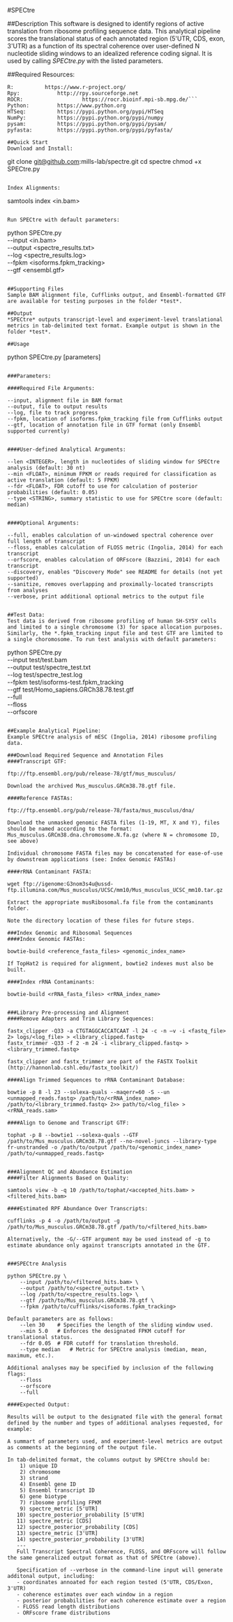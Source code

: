 #SPECtre

##Description
This software is designed to identify regions of active translation from ribosome profiling sequence data. This analytical pipeline scores the translational status of each annotated region (5'UTR, CDS, exon, 3'UTR) as a function of its spectral coherence over user-defined N nucleotide sliding windows to an idealized reference coding signal. It is used by calling *SPECtre.py* with the listed parameters.

##Required Resources:
```
R:			https://www.r-project.org/
Rpy:			http://rpy.sourceforge.net
ROCR:                   https://rocr.bioinf.mpi-sb.mpg.de/```
Python:			https://www.python.org
HTSeq:			https://pypi.python.org/pypi/HTSeq
NumPy:			https://pypi.python.org/pypi/numpy              
pysam:			https://pypi.python.org/pypi/pysam/
pyfasta:		https://pypi.python.org/pypi/pyfasta/

##Quick Start
Download and Install:
```
git clone git@github.com:mills-lab/spectre.git
cd spectre
chmod +x SPECtre.py
```

Index Alignments:
```
samtools index <in.bam>
```

Run SPECtre with default parameters:
```
python SPECtre.py \
	--input <in.bam> \
	--output <spectre_results.txt> \
	--log <spectre_results.log> \
	--fpkm <isoforms.fpkm_tracking> \
	--gtf <ensembl.gtf>
```

##Supporting Files
Sample BAM alignment file, Cufflinks output, and Ensembl-formatted GTF are available for testing purposes in the folder *test*.

##Output
*SPECtre* outputs transcript-level and experiment-level translational metrics in tab-delimited text format. Example output is shown in the folder *test*.

##Usage
```
python SPECtre.py [parameters]
```

###Parameters:

####Required File Arguments:
```
	--input, alignment file in BAM format
	--output, file to output results
	--log, file to track progress
	--fpkm, location of isoforms.fpkm_tracking file from Cufflinks output
	--gtf, location of annotation file in GTF format (only Ensembl supported currently)
```

####User-defined Analytical Arguments:
```
	--len <INTEGER>, length in nucleotides of sliding window for SPECtre analysis (default: 30 nt)
	--min <FLOAT>, minimum FPKM or reads required for classification as active translation (default: 5 FPKM)
	--fdr <FLOAT>, FDR cutoff to use for calculation of posterior probabilities (default: 0.05)
	--type <STRING>, summary statistic to use for SPECtre score (default: median)
```

####Optional Arguments:
```
	--full, enables calculation of un-windowed spectral coherence over full length of transcript
	--floss, enables calculation of FLOSS metric (Ingolia, 2014) for each transcript
	--orfscore, enables calculation of ORFscore (Bazzini, 2014) for each transcript
	--discovery, enables "Discovery Mode" see README for details (not yet supported)
	--sanitize, removes overlapping and proximally-located transcripts from analyses
	--verbose, print additional optional metrics to the output file
```

##Test Data:
Test data is derived from ribosome profiling of human SH-SY5Y cells and limited to a single chromosome (3) for space allocation purposes. Similarly, the *.fpkm_tracking input file and test GTF are limited to a single choromosome. To run test analysis with default parameters:
```
python SPECtre.py \
	--input test/test.bam \
	--output test/spectre_test.txt \
	--log test/spectre_test.log \
	--fpkm test/isoforms-test.fpkm_tracking \
	--gtf test/Homo_sapiens.GRCh38.78.test.gtf \
	--full \
	--floss \
	--orfscore
```

##Example Analytical Pipeline:
Example SPECtre analysis of mESC (Ingolia, 2014) ribosome profiling data.

###Download Required Sequence and Annotation Files
####Transcript GTF:
```
	ftp://ftp.ensembl.org/pub/release-78/gtf/mus_musculus/
	
	Download the archived Mus_musculus.GRCm38.78.gtf file.
```
####Reference FASTAs:
```
	ftp://ftp.ensembl.org/pub/release-78/fasta/mus_musculus/dna/
	
	Download the unmasked genomic FASTA files (1-19, MT, X and Y), files should be named according to the format:
	Mus_musculus.GRCm38.dna.chromosome.N.fa.gz (where N = chromosome ID, see above)
	
	Individual chromosome FASTA files may be concatenated for ease-of-use by downstream applications (see: Index Genomic FASTAs)
```
####rRNA Contaminant FASTA:
```
	wget ftp://igenome:G3nom3s4u@ussd-ftp.illumina.com/Mus_musculus/UCSC/mm10/Mus_musculus_UCSC_mm10.tar.gz

	Extract the appropriate musRibosomal.fa file from the contaminants folder.
```
Note the directory location of these files for future steps.

###Index Genomic and Ribosomal Sequences
####Index Genomic FASTAs:
```
	bowtie-build <reference_fasta_files> <genomic_index_name>
	
	If TopHat2 is required for alignment, bowtie2 indexes must also be built.
```
####Index rRNA Contaminants:
```
	bowtie-build <rRNA_fasta_files> <rRNA_index_name>
```

###Library Pre-processing and Alignment
####Remove Adapters and Trim Library Sequences:
```
	fastx_clipper -Q33 -a CTGTAGGCACCATCAAT -l 24 -c -n –v -i <fastq_file> 2> logs/<log_file> > <library_clipped.fastq>
	fastx_trimmer -Q33 -f 2 -m 24 -i <library_clipped.fastq> > <library_trimmed.fastq>
	
	fastx_clipper and fastx_trimmer are part of the FASTX Toolkit (http://hannonlab.cshl.edu/fastx_toolkit/)
```
####Align Trimmed Sequences to rRNA Contaminant Database:
```
	bowtie -p 8 -l 23 --solexa-quals --maqerr=60 -S --un <unmapped_reads.fastq> /path/to/<rRNA_index_name> /path/to/<library_trimmed.fastq> 2>> path/to/<log_file> > <rRNA_reads.sam>
```
####Align to Genome and Transcript GTF:
```
	tophat -p 8 --bowtie1 --solexa-quals --GTF /path/to/Mus_musculus.GRCm38.78.gtf --no-novel-juncs --library-type fr-unstranded -o /path/to/output /path/to/<genomic_index_name> /path/to/<unmapped_reads.fastq>
```

###Alignment QC and Abundance Estimation
####Filter Alignments Based on Quality:
```
	samtools view -b -q 10 /path/to/tophat/<accepted_hits.bam> > <filtered_hits.bam>
```
####Estimated RPF Abundance Over Transcripts:
```
	cufflinks -p 4 -o /path/to/output -g /path/to/Mus_musculus.GRCm38.78.gtf /path/to/<filtered_hits.bam>
	
	Alternatively, the -G/--GTF argument may be used instead of -g to estimate abundance only against transcripts annotated in the GTF.
```

###SPECtre Analysis
```
	python SPECtre.py \
		--input /path/to/<filtered_hits.bam> \
		--output /path/to/<spectre_output.txt> \
		--log /path/to/<spectre_results.log> \
		--gtf /path/to/Mus_musculus.GRCm38.78.gtf \
		--fpkm /path/to/cufflinks/<isoforms.fpkm_tracking>
	
	Default parameters are as follows:
		--len 30	# Specifies the length of the sliding window used.
		--min 5.0	# Enforces the designated FPKM cutoff for translational status.
		--fdr 0.05	# FDR cutoff for translation threshold.
		--type median	# Metric for SPECtre analysis (median, mean, maximum, etc.).
	
	Additional analyses may be specified by inclusion of the following flags:
		--floss
		--orfscore
		--full
```
####Expected Output:
```
	Results will be output to the designated file with the general format defined by the number and types of additional analyses requested, for example:

	A summart of parameters used, and experiment-level metrics are output as comments at the beginning of the output file.

	In tab-delimited format, the columns output by SPECtre should be:
		1) unique ID
		2) chromosome
		3) strand
  		4) Ensembl gene ID
  		5) Ensembl transcript ID
	  	6) gene biotype
	  	7) ribosome profiling FPKM
	  	9) spectre_metric [5'UTR]
	   10) spectre_posterior_probability [5'UTR]
	   11) spectre_metric [CDS]
	   12) spectre_posterior_probability [CDS]
	   13) spectre_metric [3'UTR]
	   14) spectre_posterior_probability [3'UTR]
	   ---
	   Full Transcript Spectral Coherence, FLOSS, and ORFscore will follow the same generalized output format as that of SPECtre (above).
	       
	   Specification of --verbose in the command-line input will generate additonal output, including:
	   - coordinates annoated for each region tested (5'UTR, CDS/Exon, 3'UTR)
	   - coherence estimates over each window in a region
	   - posterior probabilities for each coherence estimate over a region
	   - FLOSS read length distributions
	   - ORFscore frame distributions
```
